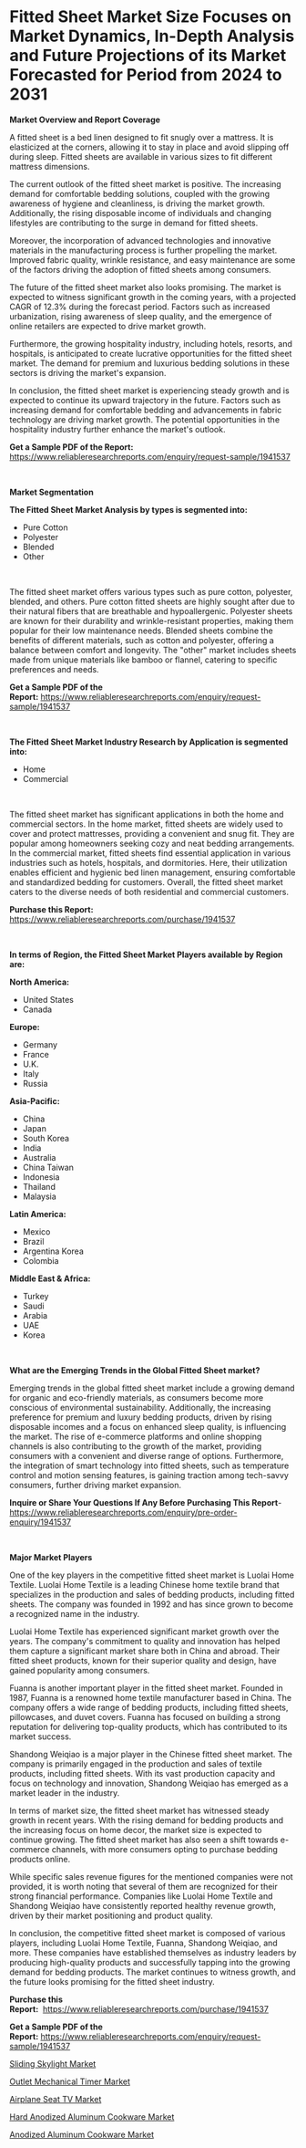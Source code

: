 <p><h1>Fitted Sheet Market Size Focuses on Market Dynamics, In-Depth Analysis and Future Projections of its Market Forecasted for Period from 2024 to 2031</h1></p><p><strong>Market Overview and Report Coverage</strong></p>
<p><p>A fitted sheet is a bed linen designed to fit snugly over a mattress. It is elasticized at the corners, allowing it to stay in place and avoid slipping off during sleep. Fitted sheets are available in various sizes to fit different mattress dimensions.</p><p>The current outlook of the fitted sheet market is positive. The increasing demand for comfortable bedding solutions, coupled with the growing awareness of hygiene and cleanliness, is driving the market growth. Additionally, the rising disposable income of individuals and changing lifestyles are contributing to the surge in demand for fitted sheets.</p><p>Moreover, the incorporation of advanced technologies and innovative materials in the manufacturing process is further propelling the market. Improved fabric quality, wrinkle resistance, and easy maintenance are some of the factors driving the adoption of fitted sheets among consumers.</p><p>The future of the fitted sheet market also looks promising. The market is expected to witness significant growth in the coming years, with a projected CAGR of 12.3% during the forecast period. Factors such as increased urbanization, rising awareness of sleep quality, and the emergence of online retailers are expected to drive market growth.</p><p>Furthermore, the growing hospitality industry, including hotels, resorts, and hospitals, is anticipated to create lucrative opportunities for the fitted sheet market. The demand for premium and luxurious bedding solutions in these sectors is driving the market's expansion.</p><p>In conclusion, the fitted sheet market is experiencing steady growth and is expected to continue its upward trajectory in the future. Factors such as increasing demand for comfortable bedding and advancements in fabric technology are driving market growth. The potential opportunities in the hospitality industry further enhance the market's outlook.</p></p>
<p><strong>Get a Sample PDF of the Report:</strong> <a href="https://www.reliableresearchreports.com/enquiry/request-sample/1941537">https://www.reliableresearchreports.com/enquiry/request-sample/1941537</a></p>
<p>&nbsp;</p>
<p><strong>Market Segmentation</strong></p>
<p><strong>The Fitted Sheet Market Analysis by types is segmented into:</strong></p>
<p><ul><li>Pure Cotton</li><li>Polyester</li><li>Blended</li><li>Other</li></ul></p>
<p>&nbsp;</p>
<p><p>The fitted sheet market offers various types such as pure cotton, polyester, blended, and others. Pure cotton fitted sheets are highly sought after due to their natural fibers that are breathable and hypoallergenic. Polyester sheets are known for their durability and wrinkle-resistant properties, making them popular for their low maintenance needs. Blended sheets combine the benefits of different materials, such as cotton and polyester, offering a balance between comfort and longevity. The "other" market includes sheets made from unique materials like bamboo or flannel, catering to specific preferences and needs.</p></p>
<p><strong>Get a Sample PDF of the Report:</strong>&nbsp;<a href="https://www.reliableresearchreports.com/enquiry/request-sample/1941537">https://www.reliableresearchreports.com/enquiry/request-sample/1941537</a></p>
<p>&nbsp;</p>
<p><strong>The Fitted Sheet Market Industry Research by Application is segmented into:</strong></p>
<p><ul><li>Home</li><li>Commercial</li></ul></p>
<p>&nbsp;</p>
<p><p>The fitted sheet market has significant applications in both the home and commercial sectors. In the home market, fitted sheets are widely used to cover and protect mattresses, providing a convenient and snug fit. They are popular among homeowners seeking cozy and neat bedding arrangements. In the commercial market, fitted sheets find essential application in various industries such as hotels, hospitals, and dormitories. Here, their utilization enables efficient and hygienic bed linen management, ensuring comfortable and standardized bedding for customers. Overall, the fitted sheet market caters to the diverse needs of both residential and commercial customers.</p></p>
<p><strong>Purchase this Report:</strong>&nbsp; <a href="https://www.reliableresearchreports.com/purchase/1941537">https://www.reliableresearchreports.com/purchase/1941537</a></p>
<p>&nbsp;</p>
<p><strong>In terms of Region, the Fitted Sheet Market Players available by Region are:</strong></p>
<p>
    <p> <strong> North America: </strong>
        <ul>
            <li>United States</li>
            <li>Canada</li>
        </ul>
        </p> 
    <p> <strong> Europe: </strong>
        <ul>
            <li>Germany</li>
            <li>France</li>
            <li>U.K.</li>
            <li>Italy</li>
            <li>Russia</li>
        </ul>
        </p> 
    <p> <strong> Asia-Pacific: </strong>
        <ul>
            <li>China</li>
            <li>Japan</li>
            <li>South Korea</li>
            <li>India</li>
            <li>Australia</li>
            <li>China Taiwan</li>
            <li>Indonesia</li>
            <li>Thailand</li>
            <li>Malaysia</li>
        </ul>
        </p> 
    <p> <strong> Latin America: </strong>
        <ul>
            <li>Mexico</li>
            <li>Brazil</li>
            <li>Argentina Korea</li>
            <li>Colombia</li>
        </ul>
        </p> 
    <p> <strong> Middle East & Africa: </strong>
        <ul>
            <li>Turkey</li>
            <li>Saudi</li>
            <li>Arabia</li>
            <li>UAE</li>
            <li>Korea</li>
        </ul>
    </p>
    </p>
<p>&nbsp;</p>
<p><strong>What are the Emerging Trends in the Global Fitted Sheet market?</strong></p>
<p><p>Emerging trends in the global fitted sheet market include a growing demand for organic and eco-friendly materials, as consumers become more conscious of environmental sustainability. Additionally, the increasing preference for premium and luxury bedding products, driven by rising disposable incomes and a focus on enhanced sleep quality, is influencing the market. The rise of e-commerce platforms and online shopping channels is also contributing to the growth of the market, providing consumers with a convenient and diverse range of options. Furthermore, the integration of smart technology into fitted sheets, such as temperature control and motion sensing features, is gaining traction among tech-savvy consumers, further driving market expansion.</p></p>
<p><strong>Inquire or Share Your Questions If Any Before Purchasing This Report</strong>- <a href="https://www.reliableresearchreports.com/enquiry/pre-order-enquiry/1941537">https://www.reliableresearchreports.com/enquiry/pre-order-enquiry/1941537</a></p>
<p>&nbsp;</p>
<p><strong>Major Market Players</strong></p>
<p><p>One of the key players in the competitive fitted sheet market is Luolai Home Textile. Luolai Home Textile is a leading Chinese home textile brand that specializes in the production and sales of bedding products, including fitted sheets. The company was founded in 1992 and has since grown to become a recognized name in the industry.</p><p>Luolai Home Textile has experienced significant market growth over the years. The company's commitment to quality and innovation has helped them capture a significant market share both in China and abroad. Their fitted sheet products, known for their superior quality and design, have gained popularity among consumers.</p><p>Fuanna is another important player in the fitted sheet market. Founded in 1987, Fuanna is a renowned home textile manufacturer based in China. The company offers a wide range of bedding products, including fitted sheets, pillowcases, and duvet covers. Fuanna has focused on building a strong reputation for delivering top-quality products, which has contributed to its market success.</p><p>Shandong Weiqiao is a major player in the Chinese fitted sheet market. The company is primarily engaged in the production and sales of textile products, including fitted sheets. With its vast production capacity and focus on technology and innovation, Shandong Weiqiao has emerged as a market leader in the industry.</p><p>In terms of market size, the fitted sheet market has witnessed steady growth in recent years. With the rising demand for bedding products and the increasing focus on home decor, the market size is expected to continue growing. The fitted sheet market has also seen a shift towards e-commerce channels, with more consumers opting to purchase bedding products online.</p><p>While specific sales revenue figures for the mentioned companies were not provided, it is worth noting that several of them are recognized for their strong financial performance. Companies like Luolai Home Textile and Shandong Weiqiao have consistently reported healthy revenue growth, driven by their market positioning and product quality.</p><p>In conclusion, the competitive fitted sheet market is composed of various players, including Luolai Home Textile, Fuanna, Shandong Weiqiao, and more. These companies have established themselves as industry leaders by producing high-quality products and successfully tapping into the growing demand for bedding products. The market continues to witness growth, and the future looks promising for the fitted sheet industry.</p></p>
<p><strong>Purchase this Report:</strong>&nbsp;&nbsp;<a href="https://www.reliableresearchreports.com/purchase/1941537">https://www.reliableresearchreports.com/purchase/1941537</a></p>
<p></p>
<p><strong>Get a Sample PDF of the Report:</strong>&nbsp;<a href="https://www.reliableresearchreports.com/enquiry/request-sample/1941537">https://www.reliableresearchreports.com/enquiry/request-sample/1941537</a></p>
<p><p><a href="https://github.com/marloy8/Market-Research-Report-List-2/blob/main/sliding-skylight-market.md">Sliding Skylight Market</a></p><p><a href="https://github.com/aliciawhite5576/Market-Research-Report-List-2/blob/main/outlet-mechanical-timer-market.md">Outlet Mechanical Timer Market</a></p><p><a href="https://github.com/mahnoor2003/Market-Research-Report-List-2/blob/main/airplane-seat-tv-market.md">Airplane Seat TV Market</a></p><p><a href="https://github.com/maliyahmorrow6654/Market-Research-Report-List-2/blob/main/hard-anodized-aluminum-cookware-market.md">Hard Anodized Aluminum Cookware Market</a></p><p><a href="https://github.com/abdelrhmankishk22/Market-Research-Report-List-2/blob/main/anodized-aluminum-cookware-market.md">Anodized Aluminum Cookware Market</a></p></p>